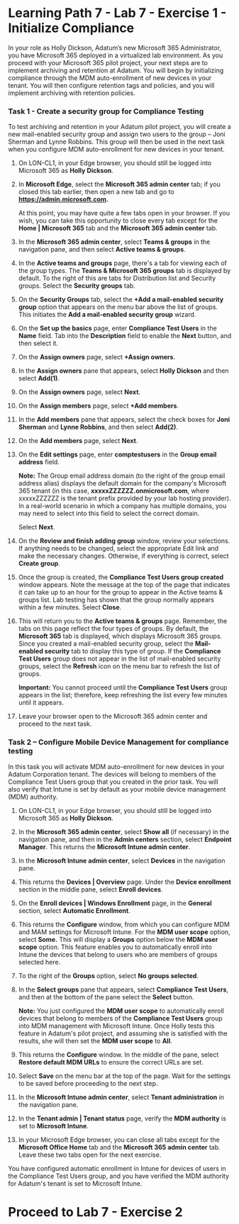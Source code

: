 # Learning Path 7 - Lab 7 - Exercise 1 - Initialize Compliance 

In your role as Holly Dickson, Adatum’s new Microsoft 365 Administrator, you have Microsoft 365 deployed in a virtualized lab environment. As you proceed with your Microsoft 365 pilot project, your next steps are to implement archiving and retention at Adatum. You will begin by initializing compliance through the MDM auto-enrollment of new devices in your tenant. You will then configure retention tags and policies, and you will implement archiving with retention policies. 

### Task 1 - Create a security group for Compliance Testing

To test archiving and retention in your Adatum pilot project, you will create a new mail-enabled security group and assign two users to the group – Joni Sherman and Lynne Robbins. This group will then be used in the next task when you configure MDM auto-enrollment for new devices in your tenant. 

1. On LON-CL1, in your Edge browser, you should still be logged into Microsoft 365 as **Holly Dickson**. 

2. In **Microsoft Edge**, select the **Microsoft 365 admin center** tab; if you closed this tab earlier, then open a new tab and go to **https://admin.microsoft.com.** <br/>

	At this point, you may have quite a few tabs open in your browser. If you wish, you can take this opportunity to close every tab except for the **Home | Microsoft 365** tab and the **Microsoft 365 admin center** tab.

3. In the **Microsoft 365 admin center**, select **Teams & groups** in the navigation pane, and then select **Active teams & groups**.

4. In the **Active teams and groups** page, there's a tab for viewing each of the group types. The **Teams & Microsoft 365 groups** tab is displayed by default. To the right of this are tabs for Distribution list and Security groups. Select the **Security groups** tab.

5. On the **Security Groups** tab, select the **+Add a mail-enabled security group** option that appears on the menu bar above the list of groups. This initiates the **Add a mail-enabled security group** wizard. 

6. On the **Set up the basics** page, enter **Compliance Test Users** in the **Name** field. Tab into the **Description** field to enable the **Next** button, and then select it.

7. On the **Assign owners** page, select **+Assign owners**. 

8. In the **Assign owners** pane that appears, select **Holly Dickson** and then select **Add(1)**. 

9. On the **Assign owners** page, select **Next**.

10. On the **Assign members** page, select **+Add members**. 

11. In the **Add members** pane that appears, select the check boxes for **Joni Sherman** and **Lynne Robbins**, and then select **Add(2)**.

12. On the **Add members** page, select **Next**.

13. On the **Edit settings** page, enter **comptestusers** in the **Group email address** field. <br/>

	**Note:** The Group email address domain (to the right of the group email address alias) displays the default domain for the company's Microsoft 365 tenant (in this case, **xxxxxZZZZZZ.onmicrosoft.com**, where xxxxxZZZZZZ is the tenant prefix provided by your lab hosting provider). In a real-world scenario in which a company has multiple domains, you may need to select into this field to select the correct domain. <br/>

	Select **Next**.

14. On the **Review and finish adding group** window, review your selections. If anything needs to be changed, select the appropriate Edit link and make the necessary changes. Otherwise, if everything is correct, select **Create group**.

15. Once the group is created, the **Compliance Test Users group created** window appears. Note the message at the top of the page that indicates it can take up to an hour for the group to appear in the Active teams & groups list. Lab testing has shown that the group normally appears within a few minutes. Select **Close**.

16. This will return you to the **Active teams & groups** page. Remember, the tabs on this page reflect the four types of groups. By default, the **Microsoft 365** tab is displayed, which displays Microsoft 365 groups. Since you created a mail-enabled security group, select the **Mail-enabled security** tab to display this type of group. If the **Compliance Test Users** group does not appear in the list of mail-enabled security groups, select the **Refresh** icon on the menu bar to refresh the list of groups. <br/>

	**Important:** You cannot proceed until the **Compliance Test Users** group appears in the list; therefore, keep refreshing the list every few minutes until it appears.

17. Leave your browser open to the Microsoft 365 admin center and proceed to the next task.


### Task 2 – Configure Mobile Device Management for compliance testing

In this task you will activate MDM auto-enrollment for new devices in your Adatum Corporation tenant. The devices will belong to members of the Compliance Test Users group that you created in the prior task. You will also verify that Intune is set by default as your mobile device management (MDM) authority. 

1. On LON-CL1, in your Edge browser, you should still be logged into Microsoft 365 as **Holly Dickson**. 

2. In the **Microsoft 365 admin center**, select **Show all** (if necessary) in the navigation pane, and then in the **Admin centers** section, select **Endpoint Manager**. This returns the **Microsoft Intune admin center**.

3. In the **Microsoft Intune admin center**, select **Devices** in the navigation pane.

4. This returns the **Devices | Overview** page. Under the **Device enrollment** section in the middle pane, select **Enroll devices**.

5. On the **Enroll devices | Windows Enrollment** page, in the **General** section, select **Automatic Enrollment**.

6. This returns the **Configure** window, from which you can configure MDM and MAM settings for Microsoft Intune. For the **MDM user scope** option, select **Some.** This will display a **Groups** option below the **MDM user scope** option. This feature enables you to automatically enroll into Intune the devices that belong to users who are members of groups selected here.

7. To the right of the **Groups** option, select **No groups selected**. 

8. In the **Select groups** pane that appears, select **Compliance Test Users**, and then at the bottom of the pane select the **Select** button. <br/>

	**Note:** You just configured the **MDM user scope** to automatically enroll devices that belong to members of the **Compliance Test Users** group into MDM management with Microsoft Intune. Once Holly tests this feature in Adatum's pilot project, and assuming she is satisfied with the results, she will then set the **MDM user scope** to **All**.
	
9. This returns the **Configure** window. In the middle of the pane, select **Restore default MDM URLs** to ensure the correct URLs are set. 

10. Select **Save** on the menu bar at the top of the page. Wait for the settings to be saved before proceeding to the next step.

11. In the **Microsoft Intune admin center**, select **Tenant administration** in the navigation pane.

12. In the **Tenant admin | Tenant status** page, verify the **MDM authority** is set to **Microsoft Intune**.

13. In your Microsoft Edge browser, you can close all tabs except for the **Microsoft Office Home** tab and the **Microsoft 365 admin center** tab. Leave these two tabs open for the next exercise.

You have configured automatic enrollment in Intune for devices of users in the Compliance Test Users group, and you have verified the MDM authority for Adatum's tenant is set to Microsoft Intune.


# Proceed to Lab 7 - Exercise 2
